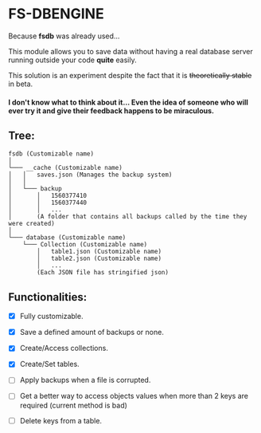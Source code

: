 # FS-DBENGINE
Because __fsdb__ was already used...

This module allows you to save data without having a real database server running outside your code __quite__ easily.

This solution is an experiment despite the fact that it is ~~theoretically stable~~ in beta.

#### I don't know what to think about it... Even the idea of someone who will ever try it and give their feedback happens to be miraculous.

## Tree:

```
fsdb (Customizable name) 
│
└─── __cache (Customizable name)
│   │   saves.json (Manages the backup system)
│   │
│   └─── backup
│       │   1560377410 
│       │   1560377440
│       │   ...
│       (A folder that contains all backups called by the time they were created)
│   
└─── database (Customizable name)
    └─── Collection (Customizable name)
        │   table1.json (Customizable name)
        │   table2.json (Customizable name)
        │   ...
        (Each JSON file has stringified json)
```

## Functionalities:
- [x] Fully customizable.

- [x] Save a defined amount of backups or none.

- [x] Create/Access collections.

- [x] Create/Set tables.

- [ ] Apply backups when a file is corrupted.

- [ ] Get a better way to access objects values when more than 2 keys are required (current method is bad)

- [ ] Delete keys from a table.